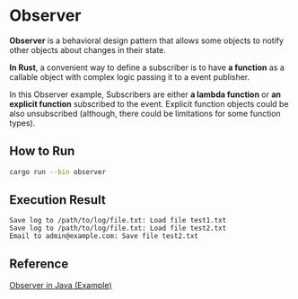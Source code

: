 # Observer

**Observer** is a behavioral design pattern that allows some objects to notify other objects about changes in their state.

**In Rust**, a convenient way to define a subscriber is to have **a function**
as a callable object with complex logic passing it to a event publisher.

In this Observer example, Subscribers are either **a lambda function** or
**an explicit function** subscribed to the event. Explicit function objects could be also unsubscribed (although, there could be limitations for some function types).

## How to Run

```bash
cargo run --bin observer
```

## Execution Result

```
Save log to /path/to/log/file.txt: Load file test1.txt
Save log to /path/to/log/file.txt: Load file test2.txt
Email to admin@example.com: Save file test2.txt
```

## Reference

[Observer in Java (Example)](https://refactoring.guru/design-patterns/observer/java/example)
